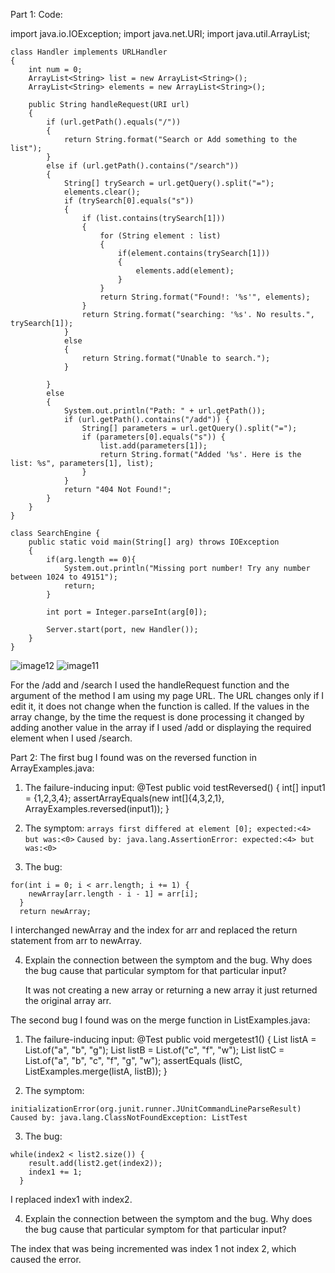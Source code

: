 Part 1:
Code:

import java.io.IOException;
import java.net.URI;
import java.util.ArrayList;
```
class Handler implements URLHandler 
{
    int num = 0;
    ArrayList<String> list = new ArrayList<String>();
    ArrayList<String> elements = new ArrayList<String>();

    public String handleRequest(URI url) 
    {
        if (url.getPath().equals("/")) 
        {
            return String.format("Search or Add something to the list");
        } 
        else if (url.getPath().contains("/search")) 
        {
            String[] trySearch = url.getQuery().split("=");
            elements.clear();
            if (trySearch[0].equals("s")) 
            {
                if (list.contains(trySearch[1])) 
                {
                    for (String element : list)
                    {
                        if(element.contains(trySearch[1])) 
                        {
                            elements.add(element);
                        }
                    }
                    return String.format("Found!: '%s'", elements);
                }
                return String.format("searching: '%s'. No results.", trySearch[1]);
            }
            else 
            {
                return String.format("Unable to search.");
            }

        } 
        else 
        {
            System.out.println("Path: " + url.getPath());
            if (url.getPath().contains("/add")) {
                String[] parameters = url.getQuery().split("=");
                if (parameters[0].equals("s")) {
                    list.add(parameters[1]);
                    return String.format("Added '%s'. Here is the list: %s", parameters[1], list);
                }
            }
            return "404 Not Found!";
        }
    }
}

class SearchEngine {
    public static void main(String[] arg) throws IOException 
    {
        if(arg.length == 0){
            System.out.println("Missing port number! Try any number between 1024 to 49151");
            return;
        }

        int port = Integer.parseInt(arg[0]);

        Server.start(port, new Handler());
    }
}
```
![image12](https://user-images.githubusercontent.com/114322700/195967760-371840aa-00de-416d-94d9-7b921909e262.png)
![image11](https://user-images.githubusercontent.com/114322700/195967937-1b077cce-3cb8-41ec-b74d-89ce08b2d45f.png)

For the /add and /search I used the handleRequest function and the argument of the method I am using my page URL. The URL changes only if I edit it, it does not change when the function is called. If the values in the array change, by the time the request is done processing it changed by adding another value in the array if I used /add or displaying the required element when I used /search.

Part 2:
The first bug I found was on the reversed function in ArrayExamples.java:

1. The failure-inducing input: 
@Test
  public void testReversed() {
    int[] input1 = {1,2,3,4};
    assertArrayEquals(new int[]{4,3,2,1}, ArrayExamples.reversed(input1));
  }

 2. The symptom: 
 `arrays first differed at element [0]; expected:<4> but was:<0>`
 `Caused by: java.lang.AssertionError: expected:<4> but was:<0>`

 3. The bug:
  ```
  for(int i = 0; i < arr.length; i += 1) {
      newArray[arr.length - i - 1] = arr[i];
    }
    return newArray;
  ```
  I interchanged newArray and the index for arr and replaced the return statement from arr to newArray.
  
  4. Explain the connection between the symptom and the bug. Why does the bug cause that particular symptom for that particular input?
     
     It was not creating a new array or returning a new array it just returned the original array arr.
  
  The second bug I found was on the merge function in ListExamples.java:
   
  1. The failure-inducing input:
  @Test
       public void mergetest1()
       {
           List<String> listA =  List.of("a", "b", "g");
           List<String> listB =  List.of("c", "f", "w");
           List<String> listC =  List.of("a", "b", "c", "f", "g", "w");
           assertEquals (listC, ListExamples.merge(listA, listB));
       }
  
  2. The symptom:
  
  `initializationError(org.junit.runner.JUnitCommandLineParseResult)`
  `Caused by: java.lang.ClassNotFoundException: ListTest`
  
  3. The bug:
  ```
  while(index2 < list2.size()) {
      result.add(list2.get(index2));
      index1 += 1;
    }                            
  ```
  I replaced index1 with index2.
  
  4. Explain the connection between the symptom and the bug. Why does the bug cause that particular symptom for that particular input?
  
  The index that was being incremented was index 1 not index 2, which caused the error.
  

